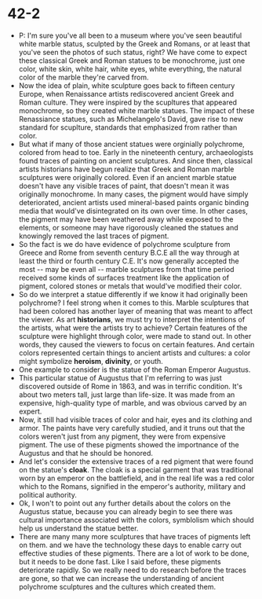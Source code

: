 # 42-2

+ P: I'm sure you've all been to a museum where you've seen beautiful white marble status, sculpted by the Greek and Romans, or at least that you've seen the photos of such status, right? We have come to expect these classical Greek and Roman statues to be monochrome, just one color, white skin, white hair, white eyes, white everything, the natural color of the marble they're carved from.
+ Now the idea of plain, white sculpture goes back to fifteen century Europe, when Renaissance artists rediscovered ancient Greek and Roman culture. They were inspired by the scupltures that appeared monochrome, so they created white marble statues. The impact of these Renassiance statues, such as Michelangelo's David, gave rise to new standard for scuplture, standards that emphasized from rather than color.
+ But what if many of those ancient statues were orginially polychrome, colored from head to toe. Early in the nineteenth century, archaeologists found traces of painting on ancient sculptures. And since then, classical artists historians have begun realize that Greek and Roman marble sculptures were originally colored. Even if an ancient marble statue doesn't have any visible traces of paint, that doesn't mean it was originally monochrome. In many cases, the pigment would have simply deteriorated, ancient artists used mineral-based paints organic binding media that would've disintegrated on its own over time. In other cases, the pigment may have been weathered away while exposed to the elements, or someone may have rigorously cleaned the statues and knowingly removed the last traces of pigment.
+ So the fact is we do have evidence of polychrome sculpture from Greece and Rome from seventh century B.C.E all the way through at least the third or fourth century C.E. It's now generally accepted the most -- may be even all -- marble sculptures from that time period received some kinds of surfaces treatment like the application of pigment, colored stones or metals that would've modified their color.
+ So do we interpret a statue differently if we know it had originally been polychrome? I feel strong when it comes to this. Marble sculptures that had been colored has another layer of meaning that was meant to affect the viewer. As art **historians**, we must try to interpret the intentions of the artists, what were the artists try to achieve? Certain features of the sculpture were highlight through color, were made to stand out. In other words, they caused the viewers to focus on certain features. And certain colors represented certain things to ancient artists and cultures: a color might symbolize **heroism**, **divinity**, or youth.
+ One example to consider is the statue of the Roman Emperor Augustus.
+ This particular statue of Augustus that I'm referring to was just discovered outside of Rome in 1863, and was in terrific condition. It's about two meters tall, just large than life-size. It was made from an expensive, high-quality type of marble, and was obvious carved by an expert.
+ Now, it still had visible traces of color and hair, eyes and its clothing and armor. The paints have very carefully studied, and it truns out that the colors weren't just from any pigment, they were from expensive pigment. The use of these pigments showed the importnance of the Augustus and that he should be honored.
+ And let's consider the extensive traces of a red pigment that were found on the statue's **cloak**. The cloak is a special garment that was traditional worn by an emperor on the battlefield, and in the real life was a red color which to the Romans, signified in the emperor's authority, military and political authority. 
+ Ok, I won't to point out any further details about the colors on the Augustus statue, because you can already begin to see there was cultural importance associated with the colors, symblolism which should help us understand the statue better.
+ There are many many more sculptures that have traces of pigments left on them. and we have the technology these days to enable carry out effective studies of these pigments. There are a lot of work to be done, but it needs to be done fast. Like I said before, these pigments deteriorate rapidly. So we really need to do research before the traces are gone, so that we can increase the understanding of ancient polychrome sculptures and the cultures which created them. 